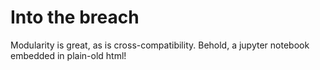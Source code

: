
# Into the breach

<base href="http://polygit.org/jupyter-notebook+H-Plus-Time+*/notebookjs+jsvine+*/polymer+:master/components/">

<link rel="import" href="jupyter-notebook/jupyter-notebook.html"/>
<link rel="import" href="paper-card/paper-card.html"/>
<link rel="import" href="polymer/polymer.html"/>
<link rel="import" href="paper-button/paper-button.html"/>
<link rel="import" href="iron-collapse/iron-collapse.html"/>
Modularity is great, as is cross-compatibility. Behold, a jupyter notebook embedded in plain-old html!
<template is="dom-bind">
  <paper-button style="position:absolute;right:0;top:0" toggles active="{{toggled}}">Toggle Notebook</paper-button>
  <iron-collapse opened$="[[toggled]]">
    <jupyter-notebook src="https://cdn.rawgit.com/empet/Math/master/DomainColoring.ipynb"></jupyter-notebook>
  </iron-collapse>
</template>

